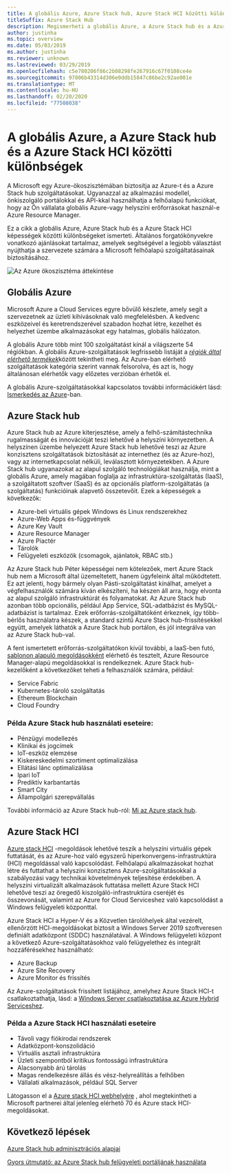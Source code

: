 ```yaml
---
title: A globális Azure, Azure Stack hub, Azure Stack HCI közötti különbségek
titleSuffix: Azure Stack Hub
description: Megismerheti a globális Azure, a Azure Stack hub és a Azure Stack HCI közötti különbségeket.
author: justinha
ms.topic: overview
ms.date: 05/03/2019
ms.author: justinha
ms.reviewer: unknown
ms.lastreviewed: 03/29/2019
ms.openlocfilehash: c5e780206f86c2b08298fe267916c67f0108ce4e
ms.sourcegitcommit: 97806b43314d306e0ddb15847c86be2c92ae001e
ms.translationtype: MT
ms.contentlocale: hu-HU
ms.lasthandoff: 02/20/2020
ms.locfileid: "77508038"
---
```

# <a name="differences-between-global-azure-azure-stack-hub-and-azure-stack-hci"></a>A globális Azure, a Azure Stack hub és a Azure Stack HCI közötti különbségek

A Microsoft egy Azure-ökoszisztémában biztosítja az Azure-t és a Azure Stack hub szolgáltatásokat. Ugyanazzal az alkalmazási modellel, önkiszolgáló portálokkal és API-kkal használhatja a felhőalapú funkciókat, hogy az Ön vállalata globális Azure-vagy helyszíni erőforrásokat használ-e Azure Resource Manager.

Ez a cikk a globális Azure, Azure Stack hub és a Azure Stack HCI képességek közötti különbségeket ismerteti. Általános forgatókönyvekre vonatkozó ajánlásokat tartalmaz, amelyek segítségével a legjobb választást nyújthatja a szervezete számára a Microsoft felhőalapú szolgáltatásainak biztosításához.

![Az Azure ökoszisztéma áttekintése](./media/compare-azure-azure-stack/azure-family.png)

## <a name="global-azure"></a>Globális Azure

Microsoft Azure a Cloud Services egyre bővülő készlete, amely segít a szervezetnek az üzleti kihívásoknak való megfelelésben. A kedvenc eszközeivel és keretrendszerével szabadon hozhat létre, kezelhet és helyezhet üzembe alkalmazásokat egy hatalmas, globális hálózaton.

A globális Azure több mint 100 szolgáltatást kínál a világszerte 54 régiókban. A globális Azure-szolgáltatások legfrissebb listáját a [*régiók által elérhető termékek*](https://azure.microsoft.com/regions/services)között tekintheti meg. Az Azure-ban elérhető szolgáltatások kategória szerint vannak felsorolva, és azt is, hogy általánosan elérhetők vagy előzetes verzióban érhetők el.

A globális Azure-szolgáltatásokkal kapcsolatos további információkért lásd: [Ismerkedés az Azure](https://docs.microsoft.com/azure/#pivot=get-started&panel=get-started1)-ban.

## <a name="azure-stack-hub"></a>Azure Stack hub

Azure Stack hub az Azure kiterjesztése, amely a felhő-számítástechnika rugalmasságát és innovációját teszi lehetővé a helyszíni környezetben. A helyszínen üzembe helyezett Azure Stack hub lehetővé teszi az Azure konzisztens szolgáltatások biztosítását az internethez (és az Azure-hoz), vagy az internetkapcsolat nélküli, leválasztott környezetekben. A Azure Stack hub ugyanazokat az alapul szolgáló technológiákat használja, mint a globális Azure, amely magában foglalja az infrastruktúra-szolgáltatás (IaaS), a szolgáltatott szoftver (SaaS) és az opcionális platform-szolgáltatás (a szolgáltatás) funkcióinak alapvető összetevőit. Ezek a képességek a következők:

- Azure-beli virtuális gépek Windows és Linux rendszerekhez
- Azure-Web Apps és-függvények
- Azure Key Vault
- Azure Resource Manager
- Azure Piactér
- Tárolók
- Felügyeleti eszközök (csomagok, ajánlatok, RBAC stb.)

Az Azure Stack hub Péter képességei nem kötelezőek, mert Azure Stack hub nem a Microsoft által üzemeltetett, hanem ügyfeleink által működtetett. Ez azt jelenti, hogy bármely olyan Pásti-szolgáltatást kínálhat, amelyet a végfelhasználók számára kíván elkészíteni, ha készen áll arra, hogy elvonta az alapul szolgáló infrastruktúrát és folyamatokat. Az Azure Stack hub azonban több opcionális, például App Service, SQL-adatbázist és MySQL-adatbázist is tartalmaz. Ezek erőforrás-szolgáltatóként érkeznek, így több-bérlős használatra készek, a standard szintű Azure Stack hub-frissítésekkel együtt, amelyek láthatók a Azure Stack hub portálon, és jól integrálva van az Azure Stack hub-val.

A fent ismertetett erőforrás-szolgáltatókon kívül további, a IaaS-ben futó, [sablonon alapuló megoldásokként](https://github.com/Azure/AzureStack-QuickStart-Templates) elérhető és tesztelt, Azure Resource Manager-alapú megoldásokkal is rendelkeznek. Azure Stack hub-kezelőként a következőket teheti a felhasználók számára, például:

- Service Fabric
- Kubernetes-tároló szolgáltatás
- Ethereum Blockchain
- Cloud Foundry

### <a name="example-use-cases-for-azure-stack-hub"></a>Példa Azure Stack hub használati eseteire:

- Pénzügyi modellezés
- Klinikai és jogcímek
- IoT-eszköz elemzése
- Kiskereskedelmi szortiment optimalizálása
- Ellátási lánc optimalizálása
- Ipari IoT
- Prediktív karbantartás
- Smart City
- Állampolgári szerepvállalás

További információ az Azure Stack hub-ról: [Mi az Azure stack hub](azure-stack-overview.md).

## <a name="azure-stack-hci"></a>Azure Stack HCI

[Azure stack HCI](../hci/overview.md) -megoldások lehetővé teszik a helyszíni virtuális gépek futtatását, és az Azure-hoz való egyszerű hiperkonvergens-infrastruktúra (HCI) megoldással való kapcsolódást. Felhőalapú alkalmazásokat hozhat létre és futtathat a helyszíni konzisztens Azure-szolgáltatásokkal a szabályozási vagy technikai követelmények teljesítése érdekében. A helyszíni virtualizált alkalmazások futtatása mellett Azure Stack HCI lehetővé teszi az öregedő kiszolgáló-infrastruktúra cseréjét és összevonását, valamint az Azure for Cloud Serviceshez való kapcsolódást a Windows felügyeleti központtal.

Azure Stack HCI a Hyper-V és a Közvetlen tárolóhelyek által vezérelt, ellenőrzött HCI-megoldásokat biztosít a Windows Server 2019 szoftveresen definiált adatközpont (SDDC) használatával. A Windows felügyeleti központ a következő Azure-szolgáltatásokhoz való felügyelethez és integrált hozzáférésekhez használható:

- Azure Backup
- Azure Site Recovery
- Azure Monitor és frissítés

Az Azure-szolgáltatások frissített listájához, amelyhez Azure Stack HCI-t csatlakoztathatja, lásd: a [Windows Server csatlakoztatása az Azure Hybrid Serviceshez](https://docs.microsoft.com/windows-server/azure-hybrid-services/index).

### <a name="example-use-cases-for-azure-stack-hci"></a>Példa a Azure Stack HCI használati eseteire

- Távoli vagy fiókirodai rendszerek
- Adatközpont-konszolidáció
- Virtuális asztali infrastruktúra
- Üzleti szempontból kritikus fontosságú infrastruktúra
- Alacsonyabb árú tárolás
- Magas rendelkezésre állás és vész-helyreállítás a felhőben
- Vállalati alkalmazások, például SQL Server

Látogasson el a [Azure stack HCI webhelyére](https://azure.microsoft.com/overview/azure-stack/hci/) , ahol megtekintheti a Microsoft partnerei által jelenleg elérhető 70 és Azure stack HCI-megoldásokat.

## <a name="next-steps"></a>Következő lépések

[Azure Stack hub adminisztrációs alapjai](azure-stack-manage-basics.md)

[Gyors útmutató: az Azure Stack hub felügyeleti portáljának használata](azure-stack-manage-portals.md)
